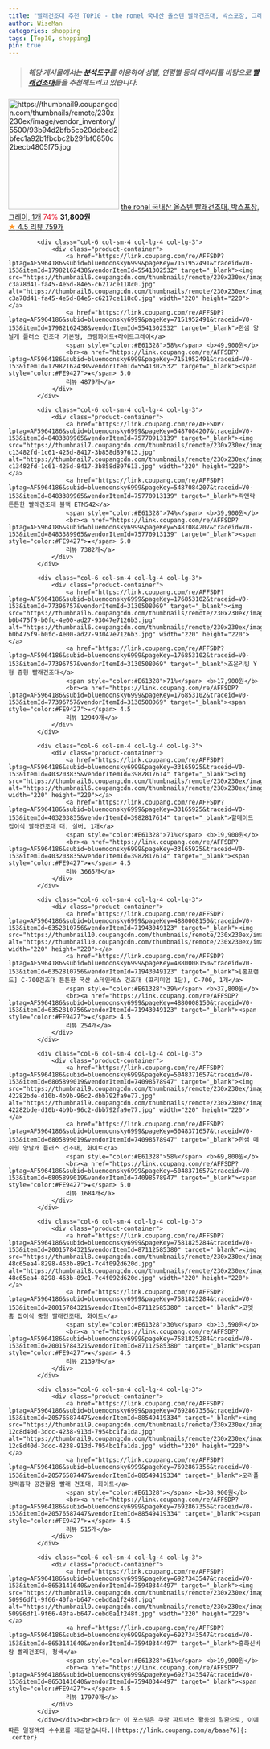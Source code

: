 ```yaml
---
title: "빨래건조대 추천 TOP10 - the ronel 국내산 올스텐 빨래건조대, 박스포장, 그레이, 1개"
author: WiseMan
categories: shopping
tags: [Top10, shopping]
pin: true
---
```


> ##### 해당 게시물에서는 [**분석도구**](https://itemscout.io/)를 이용하여 **성별**, **연령별** 등의 데이터를 바탕으로 [**빨래건조대**](https://link.coupang.com/a/baae76)들을 추천해드리고 있습니다.
<div class="container"><div class="row">
            <div class="col-6 col-sm-4 col-lg-4 col-lg-3">
                <div class="product-container">
                    <a href="https://link.coupang.com/re/AFFSDP?lptag=AF5964186&subid=bluemoonsky6999&pageKey=7404850409&traceid=V0-153&itemId=19173676928&vendorItemId=86876060495" target="_blank"><img src="https://thumbnail9.coupangcdn.com/thumbnails/remote/230x230ex/image/vendor_inventory/5500/93b94d2bfb5cb20ddbad2bfec1a92b1fbcbc2b29fbf0850c2becb4805f75.jpg" alt="https://thumbnail9.coupangcdn.com/thumbnails/remote/230x230ex/image/vendor_inventory/5500/93b94d2bfb5cb20ddbad2bfec1a92b1fbcbc2b29fbf0850c2becb4805f75.jpg" width="220" height="220"></a>
                    <a href="https://link.coupang.com/re/AFFSDP?lptag=AF5964186&subid=bluemoonsky6999&pageKey=7404850409&traceid=V0-153&itemId=19173676928&vendorItemId=86876060495" target="_blank">the ronel 국내산 올스텐 빨래건조대, 박스포장, 그레이, 1개</a>
                    <span style="color:#E61328">74%</span> <b>31,800원</b>
                    <br><a href="https://link.coupang.com/re/AFFSDP?lptag=AF5964186&subid=bluemoonsky6999&pageKey=7404850409&traceid=V0-153&itemId=19173676928&vendorItemId=86876060495" target="_blank"><span style="color:#FE9427">★</span> 4.5
                    리뷰 759개</a>
                </div>
            </div>
            
            <div class="col-6 col-sm-4 col-lg-4 col-lg-3">
                <div class="product-container">
                    <a href="https://link.coupang.com/re/AFFSDP?lptag=AF5964186&subid=bluemoonsky6999&pageKey=7151952491&traceid=V0-153&itemId=17982162438&vendorItemId=5541302532" target="_blank"><img src="https://thumbnail6.coupangcdn.com/thumbnails/remote/230x230ex/image/retail/images/1231901766755550-c3a78d41-fa45-4e5d-84e5-c6217ce118c0.jpg" alt="https://thumbnail6.coupangcdn.com/thumbnails/remote/230x230ex/image/retail/images/1231901766755550-c3a78d41-fa45-4e5d-84e5-c6217ce118c0.jpg" width="220" height="220"></a>
                    <a href="https://link.coupang.com/re/AFFSDP?lptag=AF5964186&subid=bluemoonsky6999&pageKey=7151952491&traceid=V0-153&itemId=17982162438&vendorItemId=5541302532" target="_blank">한샘 양날개 플러스 건조대 기본형, 크림화이트+라이트그레이</a>
                    <span style="color:#E61328">58%</span> <b>49,900원</b>
                    <br><a href="https://link.coupang.com/re/AFFSDP?lptag=AF5964186&subid=bluemoonsky6999&pageKey=7151952491&traceid=V0-153&itemId=17982162438&vendorItemId=5541302532" target="_blank"><span style="color:#FE9427">★</span> 5.0
                    리뷰 4879개</a>
                </div>
            </div>
            
            <div class="col-6 col-sm-4 col-lg-4 col-lg-3">
                <div class="product-container">
                    <a href="https://link.coupang.com/re/AFFSDP?lptag=AF5964186&subid=bluemoonsky6999&pageKey=5487084207&traceid=V0-153&itemId=8483389965&vendorItemId=75770913139" target="_blank"><img src="https://thumbnail7.coupangcdn.com/thumbnails/remote/230x230ex/image/retail/images/2970580934619764-c13482fd-1c61-425d-8417-3b858d897613.jpg" alt="https://thumbnail7.coupangcdn.com/thumbnails/remote/230x230ex/image/retail/images/2970580934619764-c13482fd-1c61-425d-8417-3b858d897613.jpg" width="220" height="220"></a>
                    <a href="https://link.coupang.com/re/AFFSDP?lptag=AF5964186&subid=bluemoonsky6999&pageKey=5487084207&traceid=V0-153&itemId=8483389965&vendorItemId=75770913139" target="_blank">락앤락 튼튼한 빨래건조대 블랙 ETM542</a>
                    <span style="color:#E61328">74%</span> <b>39,900원</b>
                    <br><a href="https://link.coupang.com/re/AFFSDP?lptag=AF5964186&subid=bluemoonsky6999&pageKey=5487084207&traceid=V0-153&itemId=8483389965&vendorItemId=75770913139" target="_blank"><span style="color:#FE9427">★</span> 5.0
                    리뷰 7382개</a>
                </div>
            </div>
            
            <div class="col-6 col-sm-4 col-lg-4 col-lg-3">
                <div class="product-container">
                    <a href="https://link.coupang.com/re/AFFSDP?lptag=AF5964186&subid=bluemoonsky6999&pageKey=176853102&traceid=V0-153&itemId=77396757&vendorItemId=3130508069" target="_blank"><img src="https://thumbnail6.coupangcdn.com/thumbnails/remote/230x230ex/image/retail/images/204377148583582-b0b475f9-b0fc-4e00-ad27-93047e7126b3.jpg" alt="https://thumbnail6.coupangcdn.com/thumbnails/remote/230x230ex/image/retail/images/204377148583582-b0b475f9-b0fc-4e00-ad27-93047e7126b3.jpg" width="220" height="220"></a>
                    <a href="https://link.coupang.com/re/AFFSDP?lptag=AF5964186&subid=bluemoonsky6999&pageKey=176853102&traceid=V0-153&itemId=77396757&vendorItemId=3130508069" target="_blank">조은리빙 Y형 중형 빨래건조대</a>
                    <span style="color:#E61328">71%</span> <b>17,900원</b>
                    <br><a href="https://link.coupang.com/re/AFFSDP?lptag=AF5964186&subid=bluemoonsky6999&pageKey=176853102&traceid=V0-153&itemId=77396757&vendorItemId=3130508069" target="_blank"><span style="color:#FE9427">★</span> 4.5
                    리뷰 12949개</a>
                </div>
            </div>
            
            <div class="col-6 col-sm-4 col-lg-4 col-lg-3">
                <div class="product-container">
                    <a href="https://link.coupang.com/re/AFFSDP?lptag=AF5964186&subid=bluemoonsky6999&pageKey=33165925&traceid=V0-153&itemId=403203835&vendorItemId=3982817614" target="_blank"><img src="https://thumbnail6.coupangcdn.com/thumbnails/remote/230x230ex/image/vendor_inventory/df6f/70a14aff31843e637f6afcc3c2553f812a92caea4c9a1499fba394b7c4cf.jpg" alt="https://thumbnail6.coupangcdn.com/thumbnails/remote/230x230ex/image/vendor_inventory/df6f/70a14aff31843e637f6afcc3c2553f812a92caea4c9a1499fba394b7c4cf.jpg" width="220" height="220"></a>
                    <a href="https://link.coupang.com/re/AFFSDP?lptag=AF5964186&subid=bluemoonsky6999&pageKey=33165925&traceid=V0-153&itemId=403203835&vendorItemId=3982817614" target="_blank">할메이드 접이식 빨래건조대 대, 실버, 1개</a>
                    <span style="color:#E61328">71%</span> <b>19,900원</b>
                    <br><a href="https://link.coupang.com/re/AFFSDP?lptag=AF5964186&subid=bluemoonsky6999&pageKey=33165925&traceid=V0-153&itemId=403203835&vendorItemId=3982817614" target="_blank"><span style="color:#FE9427">★</span> 4.5
                    리뷰 3665개</a>
                </div>
            </div>
            
            <div class="col-6 col-sm-4 col-lg-4 col-lg-3">
                <div class="product-container">
                    <a href="https://link.coupang.com/re/AFFSDP?lptag=AF5964186&subid=bluemoonsky6999&pageKey=4880008150&traceid=V0-153&itemId=6352810756&vendorItemId=71943049123" target="_blank"><img src="https://thumbnail10.coupangcdn.com/thumbnails/remote/230x230ex/image/vendor_inventory/5a5f/ebf17cac2e9b51d5bbd0f9f3304e8732bc348c1ea3ae76275c986180f830.jpg" alt="https://thumbnail10.coupangcdn.com/thumbnails/remote/230x230ex/image/vendor_inventory/5a5f/ebf17cac2e9b51d5bbd0f9f3304e8732bc348c1ea3ae76275c986180f830.jpg" width="220" height="220"></a>
                    <a href="https://link.coupang.com/re/AFFSDP?lptag=AF5964186&subid=bluemoonsky6999&pageKey=4880008150&traceid=V0-153&itemId=6352810756&vendorItemId=71943049123" target="_blank">[홈프랜드] C-700건조대 튼튼한 국산 스테인레스 건조대 (프리미엄 1단), C-700, 1개</a>
                    <span style="color:#E61328">39%</span> <b>37,800원</b>
                    <br><a href="https://link.coupang.com/re/AFFSDP?lptag=AF5964186&subid=bluemoonsky6999&pageKey=4880008150&traceid=V0-153&itemId=6352810756&vendorItemId=71943049123" target="_blank"><span style="color:#FE9427">★</span> 4.5
                    리뷰 254개</a>
                </div>
            </div>
            
            <div class="col-6 col-sm-4 col-lg-4 col-lg-3">
                <div class="product-container">
                    <a href="https://link.coupang.com/re/AFFSDP?lptag=AF5964186&subid=bluemoonsky6999&pageKey=5048371657&traceid=V0-153&itemId=6805899019&vendorItemId=74098578947" target="_blank"><img src="https://thumbnail9.coupangcdn.com/thumbnails/remote/230x230ex/image/retail/images/528505511444652-42282bde-d10b-4b9b-96c2-dbb792fa9e77.jpg" alt="https://thumbnail9.coupangcdn.com/thumbnails/remote/230x230ex/image/retail/images/528505511444652-42282bde-d10b-4b9b-96c2-dbb792fa9e77.jpg" width="220" height="220"></a>
                    <a href="https://link.coupang.com/re/AFFSDP?lptag=AF5964186&subid=bluemoonsky6999&pageKey=5048371657&traceid=V0-153&itemId=6805899019&vendorItemId=74098578947" target="_blank">한샘 메쉬형 양날개 플러스 건조대, 화이트</a>
                    <span style="color:#E61328">58%</span> <b>69,800원</b>
                    <br><a href="https://link.coupang.com/re/AFFSDP?lptag=AF5964186&subid=bluemoonsky6999&pageKey=5048371657&traceid=V0-153&itemId=6805899019&vendorItemId=74098578947" target="_blank"><span style="color:#FE9427">★</span> 5.0
                    리뷰 1684개</a>
                </div>
            </div>
            
            <div class="col-6 col-sm-4 col-lg-4 col-lg-3">
                <div class="product-container">
                    <a href="https://link.coupang.com/re/AFFSDP?lptag=AF5964186&subid=bluemoonsky6999&pageKey=7581825284&traceid=V0-153&itemId=20015784321&vendorItemId=87112585380" target="_blank"><img src="https://thumbnail8.coupangcdn.com/thumbnails/remote/230x230ex/image/retail/images/3489526487532774-48c65ea4-8298-463b-89c1-7c4f092d620d.jpg" alt="https://thumbnail8.coupangcdn.com/thumbnails/remote/230x230ex/image/retail/images/3489526487532774-48c65ea4-8298-463b-89c1-7c4f092d620d.jpg" width="220" height="220"></a>
                    <a href="https://link.coupang.com/re/AFFSDP?lptag=AF5964186&subid=bluemoonsky6999&pageKey=7581825284&traceid=V0-153&itemId=20015784321&vendorItemId=87112585380" target="_blank">코멧 홈 접이식 중형 빨래건조대, 화이트</a>
                    <span style="color:#E61328">30%</span> <b>13,590원</b>
                    <br><a href="https://link.coupang.com/re/AFFSDP?lptag=AF5964186&subid=bluemoonsky6999&pageKey=7581825284&traceid=V0-153&itemId=20015784321&vendorItemId=87112585380" target="_blank"><span style="color:#FE9427">★</span> 4.5
                    리뷰 2139개</a>
                </div>
            </div>
            
            <div class="col-6 col-sm-4 col-lg-4 col-lg-3">
                <div class="product-container">
                    <a href="https://link.coupang.com/re/AFFSDP?lptag=AF5964186&subid=bluemoonsky6999&pageKey=7692867356&traceid=V0-153&itemId=20576587447&vendorItemId=88549419334" target="_blank"><img src="https://thumbnail9.coupangcdn.com/thumbnails/remote/230x230ex/image/retail/images/199023204134997-12c8d40d-3dcc-4238-913d-7954bc1fa1da.jpg" alt="https://thumbnail9.coupangcdn.com/thumbnails/remote/230x230ex/image/retail/images/199023204134997-12c8d40d-3dcc-4238-913d-7954bc1fa1da.jpg" width="220" height="220"></a>
                    <a href="https://link.coupang.com/re/AFFSDP?lptag=AF5964186&subid=bluemoonsky6999&pageKey=7692867356&traceid=V0-153&itemId=20576587447&vendorItemId=88549419334" target="_blank">오라플 강력흡착 공간활용 빨래 건조대, 화이트</a>
                    <span style="color:#E61328"></span> <b>38,900원</b>
                    <br><a href="https://link.coupang.com/re/AFFSDP?lptag=AF5964186&subid=bluemoonsky6999&pageKey=7692867356&traceid=V0-153&itemId=20576587447&vendorItemId=88549419334" target="_blank"><span style="color:#FE9427">★</span> 4.5
                    리뷰 515개</a>
                </div>
            </div>
            
            <div class="col-6 col-sm-4 col-lg-4 col-lg-3">
                <div class="product-container">
                    <a href="https://link.coupang.com/re/AFFSDP?lptag=AF5964186&subid=bluemoonsky6999&pageKey=6927343547&traceid=V0-153&itemId=8653141640&vendorItemId=75940344497" target="_blank"><img src="https://thumbnail9.coupangcdn.com/thumbnails/remote/230x230ex/image/retail/images/1666318680745587-50996df1-9f66-40fa-b647-cebd0a1f248f.jpg" alt="https://thumbnail9.coupangcdn.com/thumbnails/remote/230x230ex/image/retail/images/1666318680745587-50996df1-9f66-40fa-b647-cebd0a1f248f.jpg" width="220" height="220"></a>
                    <a href="https://link.coupang.com/re/AFFSDP?lptag=AF5964186&subid=bluemoonsky6999&pageKey=6927343547&traceid=V0-153&itemId=8653141640&vendorItemId=75940344497" target="_blank">흥화신바람 빨래건조대, 청색</a>
                    <span style="color:#E61328">61%</span> <b>19,900원</b>
                    <br><a href="https://link.coupang.com/re/AFFSDP?lptag=AF5964186&subid=bluemoonsky6999&pageKey=6927343547&traceid=V0-153&itemId=8653141640&vendorItemId=75940344497" target="_blank"><span style="color:#FE9427">★</span> 4.5
                    리뷰 17970개</a>
                </div>
            </div>
            </div></div><br><br>[👉 이 포스팅은 쿠팡 파트너스 활동의 일환으로, 이에 따른 일정액의 수수료를 제공받습니다.](https://link.coupang.com/a/baae76){: .center}